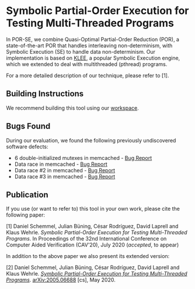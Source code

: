 # Symbolic Partial-Order Execution for Testing Multi-Threaded Programs

In POR-SE, we combine Quasi-Optimal Partial-Order Reduction (POR), a state-of-the-art POR that handles interleaving non-determinism, with Symbolic Execution (SE) to handle data non-determinism.
Our implementation is based on [KLEE](https://klee.github.io), a popular Symbolic Execution engine, which we extended to deal with multithreaded (pthread) programs.

For a more detailed description of our technique, please refer to [1].

## Building Instructions

We recommend building this tool using our [workspace](https://www.github.com/por-se/workspace/).

## Bugs Found

During our evaluation, we found the following previously undiscovered software defects:

  * 6 double-initialized mutexes in memcached - [Bug Report](https://github.com/memcached/memcached/pull/566)
  * Data race in memcached - [Bug Report](https://github.com/memcached/memcached/issues/567)
  * Data race #2 in memcached - [Bug Report](https://github.com/memcached/memcached/pull/573)
  * Data race #3 in memcached - [Bug Report](https://github.com/memcached/memcached/pull/575)

## Publication

If you use (or want to refer to) this tool in your own work, please cite the following paper:

[1] Daniel Schemmel, Julian Büning, César Rodríguez, David Laprell and Klaus Wehrle. *Symbolic Partial-Order Execution for Testing Multi-Threaded Programs*. In Proceedings of the 32nd International Conference on Computer Aided Verification (CAV'20), July 2020 (*accepted*, to appear)

In addition to the above paper we also present its extended version:

[2] Daniel Schemmel, Julian Büning, César Rodríguez, David Laprell and Klaus Wehrle. [*Symbolic Partial-Order Execution for Testing Multi-Threaded Programs*](https://arxiv.org/abs/2005.06688). [arXiv:2005.06688](https://arxiv.org/abs/2005.06688) [cs], May 2020.
